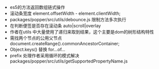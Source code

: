 * es5的方法返回数组链式操作
* 滚动条宽度 element.offsetWidth - element.clientWidth;
* packages/popper/src/utils/debounce.js 限制方法多次执行
* 在判断便签是否存在滚动条 auto|scroll|overlay
* 作者在utils 中大量使用了递归来取到结果，这个主要是dom的树形结构特性
* 需找两个节点的公用父节点 document.createRange().commonAncestorContainer;
* Object.keys()  替换 for...of...
* prefix 处理作者采用循环的模式解决 packages/popper/src/utils/getSupportedPropertyName.js
